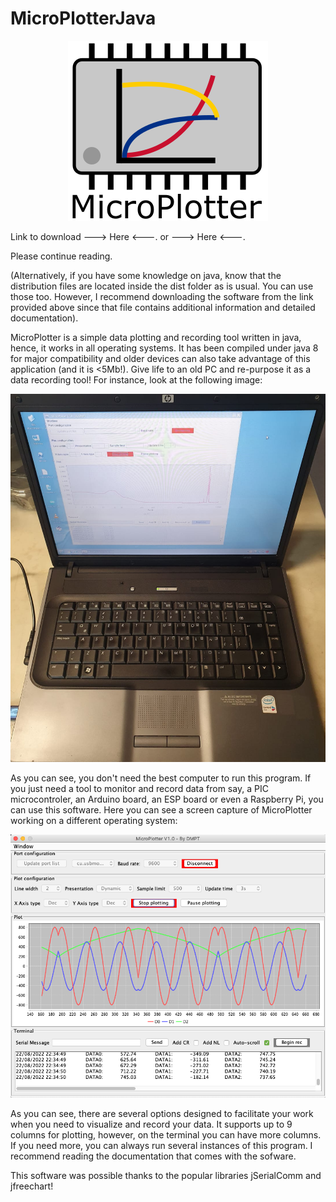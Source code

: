 # MicroPlotterJava

<p align="center">
    <img src="ImagesReadme/bigLogoMPWBg.png">
</p>

Link to download ---> Here <---. or ---> Here <---. 

Please continue reading.

(Alternatively, if you have some knowledge on java, know that the distribution files are located inside the dist folder as is usual. You can use those too. However, I recommend downloading the software from the link provided above since that file contains additional information and detailed documentation).

MicroPlotter is a simple data plotting and recording tool written in java, hence, it works in all operating systems. It has been compiled under java 8 for major compatibility and older devices can also take advantage of this application (and it is <5Mb!). Give life to an old PC and re-purpose it as a data recording tool! For instance, look at the following image:

<p align="center">
    <img src="ImagesReadme/MicroPlotter&OldPC.jpeg">
</p>

As you can see, you don't need the best computer to run this program. If you just need a tool to monitor and record data from say, a PIC microcontroler, an Arduino board, an ESP board or even a Raspberry Pi, you can use this software. Here you can see a screen capture of MicroPlotter working on a different operating system:

<p align="center">
    <img src="ImagesReadme/MicroPlotterCapture.png">
</p>

As you can see, there are several options designed to facilitate your work when you need to visualize and record your data. It supports up to 9 columns for plotting, however, on the terminal you can have more columns. If you need more, you can always run several instances of this program. I recommend reading the documentation that comes with the sofware.

This software was possible thanks to the popular libraries jSerialComm and jfreechart!